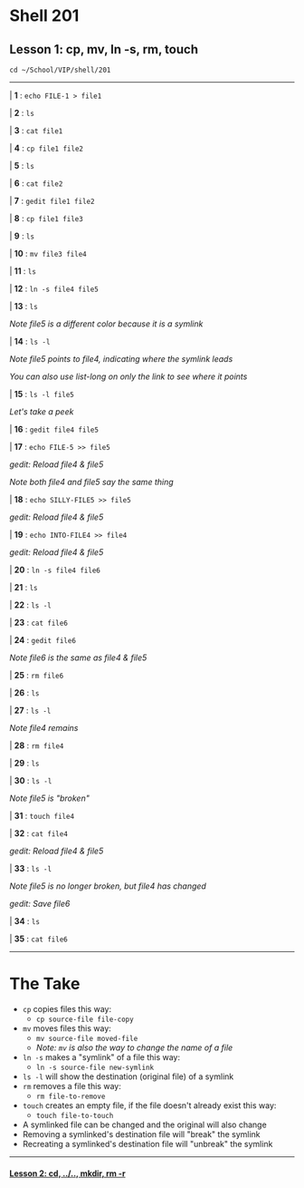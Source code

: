 # Shell 201
## Lesson 1: cp, mv, ln -s, rm, touch

`cd ~/School/VIP/shell/201`

___

| **1** : `echo FILE-1 > file1`

| **2** : `ls`

| **3** : `cat file1`

| **4** : `cp file1 file2`

| **5** : `ls`

| **6** : `cat file2`

| **7** : `gedit file1 file2`

| **8** : `cp file1 file3`

| **9** : `ls`

| **10** : `mv file3 file4`

| **11** : `ls`

| **12** : `ln -s file4 file5`

| **13** : `ls`

*Note file5 is a different color because it is a symlink*

| **14** : `ls -l`

*Note file5 points to file4, indicating where the symlink leads*

*You can also use list-long on only the link to see where it points*

| **15** : `ls -l file5`

*Let's take a peek*

| **16** : `gedit file4 file5`

| **17** : `echo FILE-5 >> file5`

*gedit: Reload file4 & file5*

*Note both file4 and file5 say the same thing*

| **18** : `echo SILLY-FILE5 >> file5`

*gedit: Reload file4 & file5*

| **19** : `echo INTO-FILE4 >> file4`

*gedit: Reload file4 & file5*

| **20** : `ln -s file4 file6`

| **21** : `ls`

| **22** : `ls -l`

| **23** : `cat file6`

| **24** : `gedit file6`

*Note file6 is the same as file4 & file5*

| **25** : `rm file6`

| **26** : `ls`

| **27** : `ls -l`

*Note file4 remains*

| **28** : `rm file4`

| **29** : `ls`

| **30** : `ls -l`

*Note file5 is "broken"*

| **31** : `touch file4`

| **32** : `cat file4`

*gedit: Reload file4 & file5*

| **33** : `ls -l`

*Note file5 is no longer broken, but file4 has changed*

*gedit: Save file6*

| **34** : `ls`

| **35** : `cat file6`

___

# The Take

- `cp` copies files this way:
  - `cp source-file file-copy`
- `mv` moves files this way:
  - `mv source-file moved-file`
  - *Note: `mv` is also the way to change the name of a file*
- `ln -s` makes a "symlink" of a file this way:
  - `ln -s source-file new-symlink`
- `ls -l` will show the destination (original file) of a symlink
- `rm` removes a file this way:
  - `rm file-to-remove`
- `touch` creates an empty file, if the file doesn't already exist this way:
  - `touch file-to-touch`
- A symlinked file can be changed and the original will also change
- Removing a symlinked's destination file will "break" the symlink
- Recreating a symlinked's destination file will "unbreak" the symlink

___

#### [Lesson 2: cd, ../.., mkdir, rm -r](https://github.com/inkVerb/vip/blob/master/201-shell/Lesson-02.md)
